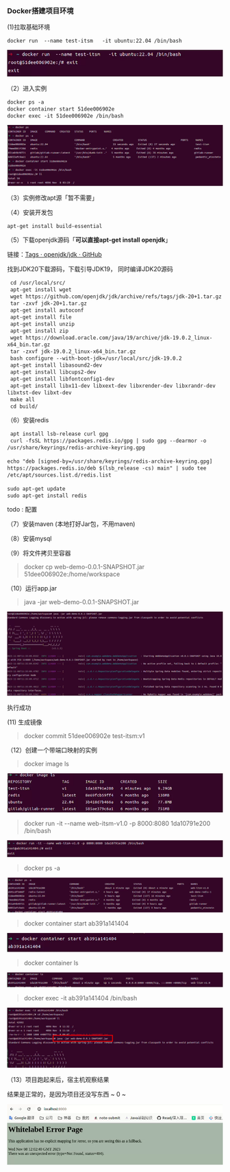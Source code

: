 ### Docker搭建项目环境

(1)拉取基础环境

```shell
docker run  --name test-itsm   -it ubuntu:22.04 /bin/bash
```

![](../../../../assets/2023-11-08-11-32-10-image.png)

（2）进入实例

```shell
docker ps -a
docker container start 51dee006902e
docker exec -it 51dee006902e /bin/bash
```

![](../../../../assets/2023-11-08-11-33-15-image.png)

（3）实例修改apt源「暂不需要」

（4）安装开发包

```shell
apt-get install build-essential
```

（5）下载openjdk源码「**可以直接apt-get install openjdk**」

链接：[Tags · openjdk/jdk · GitHub](https://github.com/openjdk/jdk/tags)

找到JDK20下载源码，下载引导JDK19， 同时编译JDK20源码

```shell
 cd /usr/local/src/
 apt-get install wget
 wget https://github.com/openjdk/jdk/archive/refs/tags/jdk-20+1.tar.gz
 tar -zxvf jdk-20+1.tar.gz 
 apt-get install autoconf
 apt-get install file
 apt-get install unzip
 apt-get install zip
 wget https://download.oracle.com/java/19/archive/jdk-19.0.2_linux-x64_bin.tar.gz
 tar -zxvf jdk-19.0.2_linux-x64_bin.tar.gz
 bash configure --with-boot-jdk=/usr/local/src/jdk-19.0.2
 apt-get install libasound2-dev
 apt-get install libcups2-dev
 apt-get install libfontconfig1-dev
 apt-get install libx11-dev libxext-dev libxrender-dev libxrandr-dev libxtst-dev libxt-dev
 make all
 cd build/
```

（6）安装redis

```shell
 apt install lsb-release curl gpg
 curl -fsSL https://packages.redis.io/gpg | sudo gpg --dearmor -o /usr/share/keyrings/redis-archive-keyring.gpg

echo "deb [signed-by=/usr/share/keyrings/redis-archive-keyring.gpg] https://packages.redis.io/deb $(lsb_release -cs) main" | sudo tee /etc/apt/sources.list.d/redis.list

sudo apt-get update
sudo apt-get install redis
```

todo : 配置

（7）安装maven (本地打好Jar包，不用maven)

（8）安装mysql

（9）将文件拷贝至容器

> docker cp web-demo-0.0.1-SNAPSHOT.jar 51dee006902e:/home/workspace

（10）运行app.jar

> java -jar web-demo-0.0.1-SNAPSHOT.jar

![](../../../../assets/2023-11-08-19-36-46-image.png)

执行成功

(11) 生成镜像

> docker commit 51dee006902e test-itsm:v1

（12）创建一个带端口映射的实例

> docker image ls

![](../../../../assets/2023-11-08-20-05-09-image.png)

> docker run -it --name web-itsm-v1.0 -p 8000:8080 1da10791e200 /bin/bash

![](../../../../assets/2023-11-08-20-05-51-image.png)

> docker ps -a

![](../../../../assets/2023-11-08-20-06-39-image.png)

> docker container start ab391a141404

![](../../../../assets/2023-11-08-20-07-10-image.png)

> docker container ls

![](../../../../assets/2023-11-08-20-07-48-image.png)

> docker exec -it ab391a141404 /bin/bash

![](../../../../assets/2023-11-08-20-08-36-image.png)

（13）项目跑起来后，宿主机观察结果

结果是正常的，是因为项目还没写东西 ~ 0 ~ 

![](../../../../assets/2023-11-08-20-09-19-image.png)
